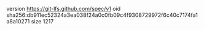 version https://git-lfs.github.com/spec/v1
oid sha256:db911ec52324a3ea038f24a0c0fb09c4f9308729972f6c40c7174fa1a8a10271
size 1217
